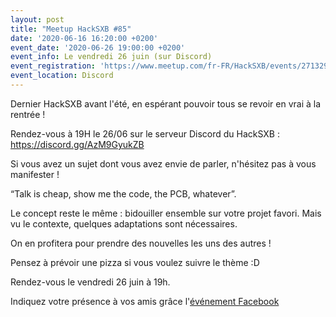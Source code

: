 ```yaml
---
layout: post
title: "Meetup HackSXB #85"
date: '2020-06-16 16:20:00 +0200'
event_date: '2020-06-26 19:00:00 +0200'
event_info: Le vendredi 26 juin (sur Discord)
event_registration: 'https://www.meetup.com/fr-FR/HackSXB/events/271329579/'
event_location: Discord
---
```


Dernier HackSXB avant l'été, en espérant pouvoir tous se revoir en vrai à la rentrée !

Rendez-vous à 19H le 26/06 sur le serveur Discord du HackSXB : https://discord.gg/AzM9GyukZB

Si vous avez un sujet dont vous avez envie de parler, n'hésitez pas à vous manifester !

“Talk is cheap, show me the code, the PCB, whatever”.

Le concept reste le même : bidouiller ensemble sur votre projet favori. Mais vu le contexte, quelques adaptations sont nécessaires.

On en profitera pour prendre des nouvelles les uns des autres !

Pensez à prévoir une pizza si vous voulez suivre le thème :D

Rendez-vous le vendredi 26 juin à 19h.

Indiquez votre présence à vos amis grâce l'[événement Facebook](https://www.facebook.com/events/562716181275906/)
